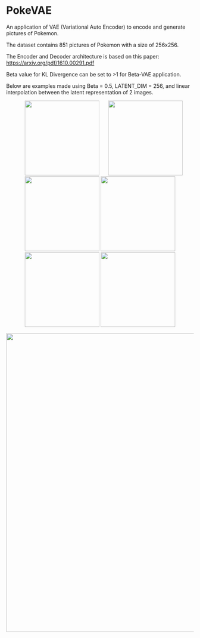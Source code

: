 # PokeVAE

An application of VAE (Variational Auto Encoder) to encode and generate pictures of Pokemon.

The dataset contains 851 pictures of Pokemon with a size of 256x256.

The Encoder and Decoder architecture is based on this paper: https://arxiv.org/pdf/1610.00291.pdf

Beta value for KL Divergence can be set to >1 for Beta-VAE application.

Below are examples made using Beta = 0.5, LATENT_DIM = 256, and linear interpolation between the latent representation of 2 images.

<p pad="10" align="center"> 
<img src="https://github.com/keniMawson/PokeVAE/blob/master/interpolate/gif/_generate_animation.gif" width="200" height="200" hspace="20"/>
<img src="https://github.com/keniMawson/PokeVAE/blob/master/interpolate/gif/2_generate_animation.gif" width="200" height="200"/> 
<img src="https://github.com/keniMawson/PokeVAE/blob/master/interpolate/gif/3_generate_animation.gif" width="200" height="200"/> 
<img src="https://github.com/keniMawson/PokeVAE/blob/master/interpolate/gif/4_generate_animation.gif" width="200" height="200"/> 
<img src="https://github.com/keniMawson/PokeVAE/blob/master/interpolate/gif/5_generate_animation.gif" width="200" height="200"/>
<img src="https://github.com/keniMawson/PokeVAE/blob/master/interpolate/gif/6_generate_animation.gif" width="200" height="200"/>
</p>

<p align="center">
 <img src="https://github.com/keniMawson/PokeVAE/blob/master/output/epoch_12300.png" width="1200" height="800"/>
</p>
  
